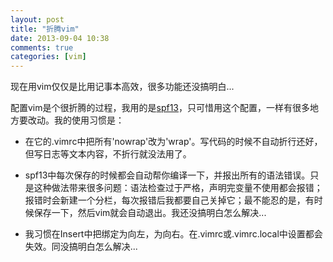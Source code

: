 ```yaml
---
layout: post
title: "折腾vim"
date: 2013-09-04 10:38
comments: true
categories: [vim]
---
```

现在用vim仅仅是比用记事本高效，很多功能还没搞明白...

配置vim是个很折腾的过程，我用的是[spf13](https://github.com/spf13/spf13-vim)，只可惜用这个配置，一样有很多地方要改动。我的使用习惯是：

* 在它的.vimrc中把所有'nowrap'改为'wrap'。写代码的时候不自动折行还好，但写日志等文本内容，不折行就没法用了。

* spf13中每次保存的时候都会自动帮你编译一下，并报出所有的语法错误。只是这种做法带来很多问题：语法检查过于严格，声明完变量不使用都会报错；报错时会新建一个分栏，每次报错后我都要自己关掉它；最不能忍的是，有时候保存一下，然后vim就会自动退出。我还没搞明白怎么解决...

* 我习惯在Insert中把<C-H>绑定为向左，<C-L>为向右。在.vimrc或.vimrc.local中设置都会失效。同没搞明白怎么解决...
